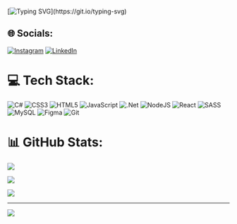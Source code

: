 ### 
[![Typing SVG](https://readme-typing-svg.demolab.com/?lines=Hello!+My+name+is+Leandro+Ferreira;I+am+graduating+in+Internet+Systems;Welcome+to+my+profile+!)](https://git.io/typing-svg)
## 🌐 Socials:
[![Instagram](https://img.shields.io/badge/Instagram-%23E4405F.svg?logo=Instagram&logoColor=white)](https://instagram.com/https://www.instagram.com/xx_lopess/) [![LinkedIn](https://img.shields.io/badge/LinkedIn-%230077B5.svg?logo=linkedin&logoColor=white)](https://linkedin.com/in/https://www.linkedin.com/in/leandro-ferreira-50b0a9245/) 

# 💻 Tech Stack:
![C#](https://img.shields.io/badge/c%23-%23239120.svg?style=for-the-badge&logo=csharp&logoColor=white) ![CSS3](https://img.shields.io/badge/css3-%231572B6.svg?style=for-the-badge&logo=css3&logoColor=white) ![HTML5](https://img.shields.io/badge/html5-%23E34F26.svg?style=for-the-badge&logo=html5&logoColor=white) ![JavaScript](https://img.shields.io/badge/javascript-%23323330.svg?style=for-the-badge&logo=javascript&logoColor=%23F7DF1E) ![.Net](https://img.shields.io/badge/.NET-5C2D91?style=for-the-badge&logo=.net&logoColor=white) ![NodeJS](https://img.shields.io/badge/node.js-6DA55F?style=for-the-badge&logo=node.js&logoColor=white) ![React](https://img.shields.io/badge/react-%2320232a.svg?style=for-the-badge&logo=react&logoColor=%2361DAFB) ![SASS](https://img.shields.io/badge/SASS-hotpink.svg?style=for-the-badge&logo=SASS&logoColor=white) ![MySQL](https://img.shields.io/badge/mysql-4479A1.svg?style=for-the-badge&logo=mysql&logoColor=white) ![Figma](https://img.shields.io/badge/figma-%23F24E1E.svg?style=for-the-badge&logo=figma&logoColor=white) ![Git](https://img.shields.io/badge/git-%23F05033.svg?style=for-the-badge&logo=git&logoColor=white)
# 📊 GitHub Stats:
![](https://github-readme-stats.vercel.app/api?username=L0PESS&theme=transparent&hide_border=false&include_all_commits=false&count_private=false)




![](https://github-readme-stats.vercel.app/api/top-langs/?username=L0PESS&theme=transparent&hide_border=false&include_all_commits=false&count_private=false&layou&hide_progress=true)
  
<div display="flex" align-items="flex-start" height="100%">
   
  ![](https://github-readme-streak-stats.herokuapp.com/?user=L0PESS&theme=transparent&hide_border=false)
</div>

---
[![](https://visitcount.itsvg.in/api?id=L0PESS&icon=0&color=0)](https://visitcount.itsvg.in)

<!-- Proudly created with GPRM ( https://gprm.itsvg.in ) -->
